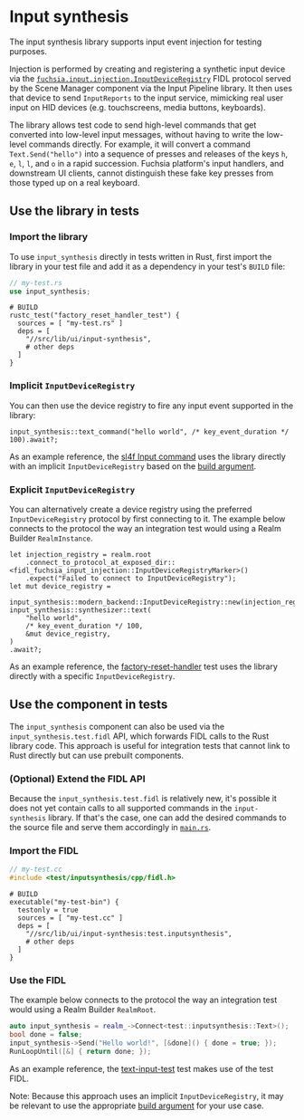 # Input synthesis

The input synthesis library supports input event injection for testing purposes.

Injection is performed by creating and registering a synthetic input device via the
[`fuchsia.input.injection.InputDeviceRegistry`](/sdk/fidl/fuchsia.input.injection/input_device_registry.fidl)
FIDL protocol served by the Scene Manager component via the Input Pipeline library. It then
uses that device to send `InputReports` to the input service, mimicking real user input on HID
devices (e.g. touchscreens, media buttons, keyboards).

The library allows test code to send high-level commands that get converted into low-level input
messages, without having to write the low-level commands directly. For example, it will convert a
command `Text.Send("hello")` into a sequence of presses and releases of the keys
`h`, `e`, `l`, `l`, and `o` in a rapid succession. Fuchsia platform's input handlers, and
downstream UI clients, cannot distinguish these fake key presses from those typed up on a real
keyboard.

## Use the library in tests

### Import the library

To use `input_synthesis` directly in tests written in Rust, first import the library in your test
file and add it as a dependency in your test's `BUILD` file:

```rs
// my-test.rs
use input_synthesis;
```

```
# BUILD
rustc_test("factory_reset_handler_test") {
  sources = [ "my-test.rs" ]
  deps = [
    "//src/lib/ui/input-synthesis",
    # other deps
  ]
}
```

### Implicit `InputDeviceRegistry`

You can then use the device registry to fire any input event supported in the library:

```
input_synthesis::text_command("hello world", /* key_event_duration */ 100).await?;
```

As an example reference, the [sl4f Input command](/src/testing/sl4f/src/input/facade.rs)
uses the library directly with an implicit `InputDeviceRegistry` based on the
[build argument](#build-args).

### Explicit `InputDeviceRegistry`

You can alternatively create a device registry using the preferred `InputDeviceRegistry` protocol
by first connecting to it. The example below connects to the protocol the way an integration test
would using a Realm Builder `RealmInstance`.

```
let injection_registry = realm.root
    .connect_to_protocol_at_exposed_dir::<fidl_fuchsia_input_injection::InputDeviceRegistryMarker>()
    .expect("Failed to connect to InputDeviceRegistry");
let mut device_registry =
    input_synthesis::modern_backend::InputDeviceRegistry::new(injection_registry);
input_synthesis::synthesizer::text(
    "hello world",
    /* key_event_duration */ 100,
    &mut device_registry,
)
.await?;
```

As an example reference, the
[factory-reset-handler](/src/ui/tests/integration_input_tests/factory-reset-handler/src/main.rs)
test uses the library directly with a specific `InputDeviceRegistry`.

## Use the component in tests

The `input_synthesis` component can also be used via the `input_synthesis.test.fidl` API, which
forwards FIDL calls to the Rust library code. This approach is useful for integration tests that
cannot link to Rust directly but can use prebuilt components.

### (Optional) Extend the FIDL API

Because the `input_synthesis.test.fidl` is relatively new, it's possible it does not yet contain
calls to all supported commands in the `input-synthesis` library. If that's the case, one can add
the desired commands to the source file and serve them accordingly in [`main.rs`](./src/main.rs).

### Import the FIDL

```cpp
// my-test.cc
#include <test/inputsynthesis/cpp/fidl.h>
```

```
# BUILD
executable("my-test-bin") {
  testonly = true
  sources = [ "my-test.cc" ]
  deps = [
    "//src/lib/ui/input-synthesis:test.inputsynthesis",
    # other deps
  ]
}
```

### Use the FIDL

The example below connects to the protocol the way an integration test
would using a Realm Builder `RealmRoot`.

```cpp
auto input_synthesis = realm_->Connect<test::inputsynthesis::Text>();
bool done = false;
input_synthesis->Send("Hello world!", [&done]() { done = true; });
RunLoopUntil([&] { return done; });
```

As an example reference, the
[text-input-test](/src/ui/tests/integration_input_tests/text-input/text-input-test.cc) test
makes use of the test FIDL.

Note: Because this approach uses an implicit `InputDeviceRegistry`, it may be relevant to use the
appropriate [build argument](#build-args) for your use case.

